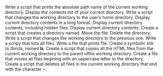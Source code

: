 Write a script that prints the absolute path name of the current working directory.
Display the contents list of your current directory.
Write a script that changes the working directory to the user’s home directory.
Display current directory contents in a long format.
Display current directory contents, including hidden files.
Display current directory contents.
Create a script that creates a directory named.
Move the file.
Delete the directory.
Write a script that changes the working directory to the previous one.
Write a scripy that lists all files.
Write a file that prints file.
Create a symbolic link to /bin/ls, named __ls__.
Create a script that copies all the HTML files from the current working directory to the parent ofthe working directory.
Create a file that moves all files begining with an uppercase letter to the directory.
Create a script that deletes all files in the current working directory that end with the character ~.


